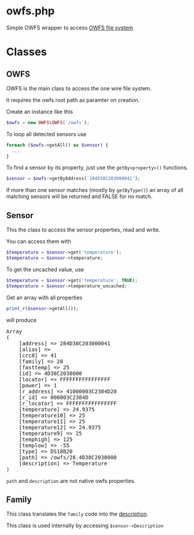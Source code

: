 owfs.php
========

Simple OWFS wrapper to access [OWFS file system](http://owfs.org/)

Classes
========

OWFS
--------

OWFS is the main class to access the one wire file system.

It requires the owfs root path as paramter on creation.

Create an instance like this

```php
$owfs = new OWFS\OWFS('/owfs');
```

To loop all detected sensors use

```php
foreach ($owfs->getAll() as $sensor) {
  ...
}
```

To find a sensor by its property, just use the <code>getBy&lt;property>()</code> functions.

```php
$sensor = $owfs->getByAddress('284D38C203000041');
```

If more than one sensor matches (mostly by <code>getByType()</code>) an array of all matching sensors will be returned and FALSE for no match.

Sensor
--------

This the class to access the sensor properties, read and write.

You can access them with

```php
$temperature = $sensor->get('temperature');
$temperature = $sensor->temperature;
```

To get the uncached value, use

```php
$temperature = $sensor->get('temperature', TRUE);
$temperature = $sensor->temperature_uncached;
```

Get an array with all properties

```php
print_r($sensor->getAll());
```

will produce

<pre>
Array
(
    [address] => 284D38C203000041
    [alias] =>
    [crc8] => 41
    [family] => 28
    [fasttemp] => 25
    [id] => 4D38C2030000
    [locator] => FFFFFFFFFFFFFFFF
    [power] => 1
    [r_address] => 41000003C2384D28
    [r_id] => 000003C2384D
    [r_locator] => FFFFFFFFFFFFFFFF
    [temperature] => 24.9375
    [temperature10] => 25
    [temperature11] => 25
    [temperature12] => 24.9375
    [temperature9] => 25
    [temphigh] => 125
    [templow] => -55
    [type] => DS18B20
    [path] => /owfs/28.4D38C2030000
    [description] => Temperature
)
</pre>

<code>path</code> and <code>description</code> are not native owfs properties.

Family
--------

This class translates the <code>family</code> code into the [description](http://owfs.org/index.php?page=family-code-list).

This class is used internally by accessing <code>$sensor->Description</code>
